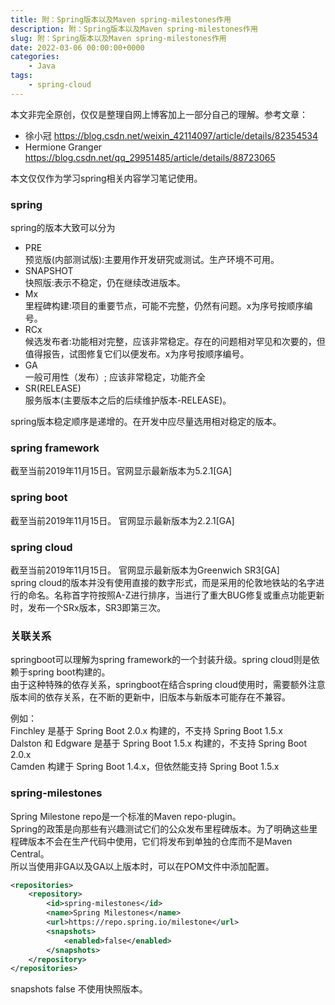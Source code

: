 ```yaml
---
title: 附：Spring版本以及Maven spring-milestones作用
description: 附：Spring版本以及Maven spring-milestones作用
slug: 附：Spring版本以及Maven spring-milestones作用
date: 2022-03-06 00:00:00+0000
categories:
    - Java
tags:
    - spring-cloud
---
```


本文非完全原创，仅仅是整理自网上博客加上一部分自己的理解。参考文章：  
* 徐小冠 https://blog.csdn.net/weixin_42114097/article/details/82354534
* Hermione Granger https://blog.csdn.net/qq_29951485/article/details/88723065

本文仅仅作为学习spring相关内容学习笔记使用。

### spring
spring的版本大致可以分为  
* PRE  
预览版(内部测试版):主要用作开发研究或测试。生产环境不可用。  
* SNAPSHOT  
快照版:表示不稳定，仍在继续改进版本。  
* Mx  
里程碑构建:项目的重要节点，可能不完整，仍然有问题。x为序号按顺序编号。
* RCx  
候选发布者:功能相对完整，应该非常稳定。存在的问题相对罕见和次要的，但值得报告，试图修复它们以便发布。x为序号按顺序编号。
* GA  
一般可用性（发布）; 应该非常稳定，功能齐全
* SR(RELEASE)  
服务版本(主要版本之后的后续维护版本-RELEASE)。

spring版本稳定顺序是递增的。在开发中应尽量选用相对稳定的版本。

### spring framework

截至当前2019年11月15日。官网显示最新版本为5.2.1[GA]

### spring boot

截至当前2019年11月15日。
官网显示最新版本为2.2.1[GA]

### spring cloud

截至当前2019年11月15日。
官网显示最新版本为Greenwich SR3[GA]  
spring cloud的版本并没有使用直接的数字形式，而是采用的伦敦地铁站的名字进行的命名。名称首字符按照A-Z进行排序，当进行了重大BUG修复或重点功能更新时，发布一个SRx版本，SR3即第三次。

### 关联关系
springboot可以理解为spring framework的一个封装升级。spring cloud则是依赖于spring boot构建的。  
由于这种特殊的依存关系，springboot在结合spring cloud使用时，需要额外注意版本间的依存关系，在不断的更新中，旧版本与新版本可能存在不兼容。

例如：  
Finchley 是基于 Spring Boot 2.0.x 构建的，不支持 Spring Boot 1.5.x  
Dalston 和 Edgware 是基于 Spring Boot 1.5.x 构建的，不支持 Spring Boot 2.0.x  
Camden 构建于 Spring Boot 1.4.x，但依然能支持 Spring Boot 1.5.x  

### spring-milestones
Spring Milestone repo是一个标准的Maven repo-plugin。  
Spring的政策是向那些有兴趣测试它们的公众发布里程碑版本。为了明确这些里程碑版本不会在生产代码中使用，它们将发布到单独的仓库而不是Maven Central。  
所以当使用非GA以及GA以上版本时，可以在POM文件中添加配置。
```xml
<repositories>
    <repository>
        <id>spring-milestones</id>
        <name>Spring Milestones</name>
        <url>https://repo.spring.io/milestone</url>
        <snapshots>
            <enabled>false</enabled>
        </snapshots>
    </repository>
</repositories>
```
snapshots false 不使用快照版本。
